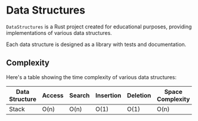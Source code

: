 # Data Structures

`DataStructures` is a Rust project created for educational purposes, providing implementations of various data structures.

Each data structure is designed as a library with tests and documentation.


## Complexity

Here's a table showing the time complexity of various data structures:

| Data Structure | Access | Search | Insertion | Deletion | Space Complexity |
| -------------- | ------ | ------ | --------- | -------- | ---------------- |
| Stack          | O(n)   | O(n)   | O(1)      | O(1)     | O(n)             |
